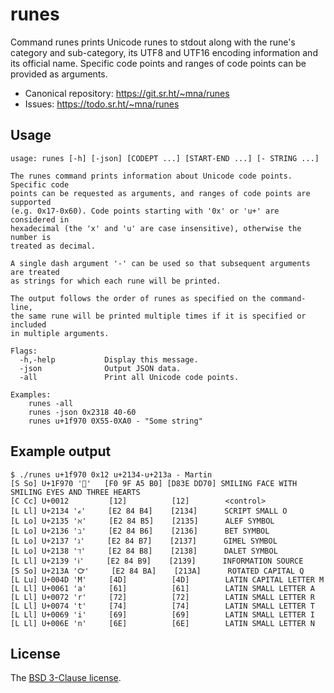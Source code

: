 # runes

Command runes prints Unicode runes to stdout along with the rune's
category and sub-category, its UTF8 and UTF16 encoding information
and its official name. Specific code points and ranges of code
points can be provided as arguments.

* Canonical repository: https://git.sr.ht/~mna/runes
* Issues: https://todo.sr.ht/~mna/runes

## Usage

```
usage: runes [-h] [-json] [CODEPT ...] [START-END ...] [- STRING ...]

The runes command prints information about Unicode code points. Specific code
points can be requested as arguments, and ranges of code points are supported
(e.g. 0x17-0x60). Code points starting with '0x' or 'u+' are considered in
hexadecimal (the 'x' and 'u' are case insensitive), otherwise the number is
treated as decimal.

A single dash argument '-' can be used so that subsequent arguments are treated
as strings for which each rune will be printed.

The output follows the order of runes as specified on the command-line,
the same rune will be printed multiple times if it is specified or included
in multiple arguments.

Flags:
  -h,-help           Display this message.
  -json              Output JSON data.
  -all               Print all Unicode code points.

Examples:
    runes -all
    runes -json 0x2318 40-60
    runes u+1f970 0X55-0XA0 - "Some string"
```

## Example output

```
$ ./runes u+1f970 0x12 u+2134-u+213a - Martin
[S So] U+1F970 '🥰'   [F0 9F A5 B0] [D83E DD70] SMILING FACE WITH SMILING EYES AND THREE HEARTS
[C Cc] U+0012         [12]          [12]        <control>
[L Ll] U+2134 'ℴ'     [E2 84 B4]    [2134]      SCRIPT SMALL O
[L Lo] U+2135 'ℵ'     [E2 84 B5]    [2135]      ALEF SYMBOL
[L Lo] U+2136 'ℶ'     [E2 84 B6]    [2136]      BET SYMBOL
[L Lo] U+2137 'ℷ'     [E2 84 B7]    [2137]      GIMEL SYMBOL
[L Lo] U+2138 'ℸ'     [E2 84 B8]    [2138]      DALET SYMBOL
[L Ll] U+2139 'ℹ'     [E2 84 B9]    [2139]      INFORMATION SOURCE
[S So] U+213A '℺'     [E2 84 BA]    [213A]      ROTATED CAPITAL Q
[L Lu] U+004D 'M'     [4D]          [4D]        LATIN CAPITAL LETTER M
[L Ll] U+0061 'a'     [61]          [61]        LATIN SMALL LETTER A
[L Ll] U+0072 'r'     [72]          [72]        LATIN SMALL LETTER R
[L Ll] U+0074 't'     [74]          [74]        LATIN SMALL LETTER T
[L Ll] U+0069 'i'     [69]          [69]        LATIN SMALL LETTER I
[L Ll] U+006E 'n'     [6E]          [6E]        LATIN SMALL LETTER N
```

## License

The [BSD 3-Clause license][bsd].

[bsd]: http://opensource.org/licenses/BSD-3-Clause
